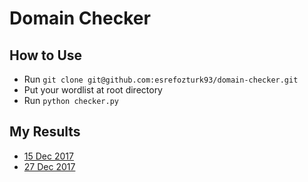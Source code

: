 <h1>Domain Checker</h1>

<h2>How to Use</h2>

- Run `git clone git@github.com:esrefozturk93/domain-checker.git`
- Put your wordlist at root directory
- Run `python checker.py`

<h2>My Results</h2>

- [15 Dec 2017](https://github.com/esrefozturk93/domain-checker/tree/master/results-2017-12-15)
- [27 Dec 2017](https://github.com/esrefozturk93/domain-checker/tree/master/results-2017-12-27)
